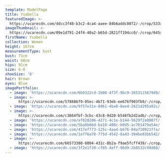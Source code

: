 ```yaml
---
template: ModelPage
title: Ysabella
featuredImage: >-
  https://ucarecdn.com/ddcc3f48-b3c2-4ca4-aaee-84b6addc8072/-/crop/533x495/0,139/-/preview/
imageThumbnail: >-
  https://ucarecdn.com/09e1d791-24f4-40a2-b65d-2821ff194cc0/-/crop/645x929/555,130/-/preview/
firstName: Ysabella
collection: Women
height: 167cm
measurementType: bust
bust: 71cm
waist: 68cm
hips: 91cm
size: 6-8
shoeSize: '8'
hair: Brown
eyes: Blue
imagePortfolio:
  - image: 'https://ucarecdn.com/6b9322cd-1b00-4f3f-9bc9-3653115679d9/'
  - image: >-
      https://ucarecdn.com/578886f9-05ec-4b71-93eb-ee676f903fb9/-/crop/533x673/0,127/-/preview/
  - image: 'https://ucarecdn.com/9f57e31e-8961-4ba8-8ee4-2621d295a92c/'
  - image: >-
      https://ucarecdn.com/c3664fbf-3cbc-43c8-9d20-b548fb2d2adb/-/crop/600x640/0,160/-/preview/
  - image: 'https://ucarecdn.com/af828286-4271-4c1e-b144-5629f2a0807f/'
  - image: 'https://ucarecdn.com/5ba8b06d-ba10-400c-b0d5-ac701479a54e/'
  - image: 'https://ucarecdn.com/417ef773-125c-4aa4-b676-04a720921ffa/'
  - image: 'https://ucarecdn.com/1e7f6a78-775d-4542-8a43-304be83bb542/'
  - image: >-
      https://ucarecdn.com/66573380-6804-431c-8b2a-f9ae5fcff439/-/crop/1729x2149/0,164/-/preview/
  - image: 'https://ucarecdn.com/3f2e1f39-cf05-4eff-96d9-2b8532c99d68/'
---
```


